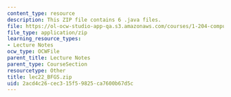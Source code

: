 ```yaml
---
content_type: resource
description: This ZIP file contains 6 .java files.
file: https://ol-ocw-studio-app-qa.s3.amazonaws.com/courses/1-204-computer-algorithms-in-systems-engineering-spring-2010/2acd4c26cec315f59825ca7600b67d5c_lec22_BFGS.zip
file_type: application/zip
learning_resource_types:
- Lecture Notes
ocw_type: OCWFile
parent_title: Lecture Notes
parent_type: CourseSection
resourcetype: Other
title: lec22_BFGS.zip
uid: 2acd4c26-cec3-15f5-9825-ca7600b67d5c
---
```

